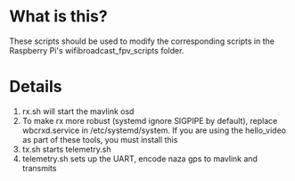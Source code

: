 What is this?
===========
These scripts should be used to modify the corresponding scripts in the Raspberry Pi's wifibroadcast_fpv_scripts folder.

Details
===========
1. rx.sh will start the mavlink osd
2. To make rx more robust (systemd ignore SIGPIPE by default), replace wbcrxd.service in /etc/systemd/system.  If you are using the hello_video as part of these tools, you must install this
3. tx.sh starts telemetry.sh
4. telemetry.sh sets up the UART, encode naza gps to mavlink and transmits

